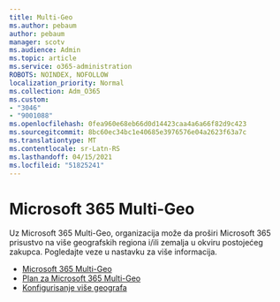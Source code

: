 ```yaml
---
title: Multi-Geo
ms.author: pebaum
author: pebaum
manager: scotv
ms.audience: Admin
ms.topic: article
ms.service: o365-administration
ROBOTS: NOINDEX, NOFOLLOW
localization_priority: Normal
ms.collection: Adm_O365
ms.custom:
- "3046"
- "9001088"
ms.openlocfilehash: 0fea960e68eb66d0d14423caa4a6a66f82d9c423
ms.sourcegitcommit: 8bc60ec34bc1e40685e3976576e04a2623f63a7c
ms.translationtype: MT
ms.contentlocale: sr-Latn-RS
ms.lasthandoff: 04/15/2021
ms.locfileid: "51825241"
---
```

# <a name="microsoft-365-multi-geo"></a>Microsoft 365 Multi-Geo

Uz Microsoft 365 Multi-Geo, organizacija može da proširi Microsoft 365 prisustvo na više geografskih regiona i/ili zemalja u okviru postojećeg zakupca. Pogledajte veze u nastavku za više informacija.

- [Microsoft 365 Multi-Geo](https://docs.microsoft.com/office365/enterprise/office-365-multi-geo)
- [Plan za Microsoft 365 Multi-Geo](https://docs.microsoft.com/office365/enterprise/plan-for-multi-geo)
- [Konfigurisanje više geografa](https://docs.microsoft.com/office365/enterprise/multi-geo-tenant-configuration)
